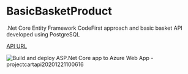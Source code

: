 # BasicBasketProduct

.Net Core Entity Framework CodeFirst approach and basic basket API developed using PostgreSQL

[API URL](https://projectcartapi20201221100616.azurewebsites.net/swagger/index.html)


![Build and deploy ASP.Net Core app to Azure Web App - projectcartapi20201221100616](https://github.com/emretopcuoglu/CartProject/workflows/Build%20and%20deploy%20ASP.Net%20Core%20app%20to%20Azure%20Web%20App%20-%20projectcartapi20201221100616/badge.svg?branch=main)

